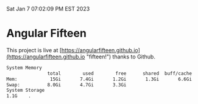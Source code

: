 Sat Jan  7 07:02:09 PM EST 2023

# Angular Fifteen


This project is live at [https://angularfifteen.github.io](https://angularfifteen.github.io "fifteen!") thanks to Github.

```bash
System Memory
               total        used        free      shared  buff/cache   available
Mem:            15Gi       7.4Gi       1.2Gi       1.3Gi       6.6Gi       6.2Gi
Swap:          8.0Gi       4.7Gi       3.3Gi
System Storage
1.1G	.

